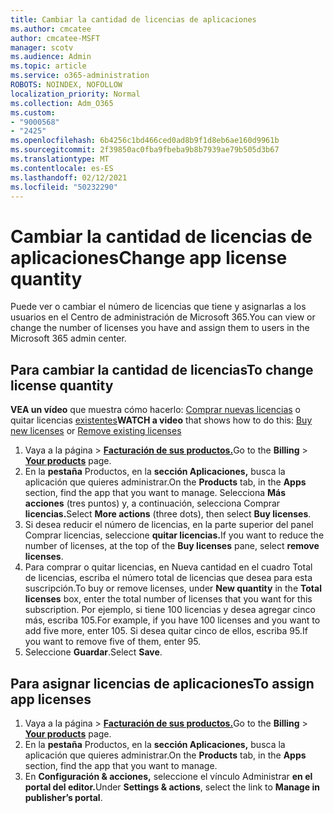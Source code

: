 ```yaml
---
title: Cambiar la cantidad de licencias de aplicaciones
ms.author: cmcatee
author: cmcatee-MSFT
manager: scotv
ms.audience: Admin
ms.topic: article
ms.service: o365-administration
ROBOTS: NOINDEX, NOFOLLOW
localization_priority: Normal
ms.collection: Adm_O365
ms.custom:
- "9000568"
- "2425"
ms.openlocfilehash: 6b4256c1bd466ced0ad8b9f1d8eb6ae160d9961b
ms.sourcegitcommit: 2f39850ac0fba9fbeba9b8b7939ae79b505d3b67
ms.translationtype: MT
ms.contentlocale: es-ES
ms.lasthandoff: 02/12/2021
ms.locfileid: "50232290"
---
```

# <a name="change-app-license-quantity"></a><span data-ttu-id="2f9a4-102">Cambiar la cantidad de licencias de aplicaciones</span><span class="sxs-lookup"><span data-stu-id="2f9a4-102">Change app license quantity</span></span>

<span data-ttu-id="2f9a4-103">Puede ver o cambiar el número de licencias que tiene y asignarlas a los usuarios en el Centro de administración de Microsoft 365.</span><span class="sxs-lookup"><span data-stu-id="2f9a4-103">You can view or change the number of licenses you have and assign them to users in the Microsoft 365 admin center.</span></span>

## <a name="to-change-license-quantity"></a><span data-ttu-id="2f9a4-104">Para cambiar la cantidad de licencias</span><span class="sxs-lookup"><span data-stu-id="2f9a4-104">To change license quantity</span></span>

<span data-ttu-id="2f9a4-105">**VEA un vídeo** que muestra cómo hacerlo: [Comprar nuevas licencias](https://go.microsoft.com/fwlink/p/?linkid=2154857) o quitar licencias [existentes](https://go.microsoft.com/fwlink/p/?linkid=2154938)</span><span class="sxs-lookup"><span data-stu-id="2f9a4-105">**WATCH a video** that shows how to do this: [Buy new licenses](https://go.microsoft.com/fwlink/p/?linkid=2154857) or [Remove existing licenses](https://go.microsoft.com/fwlink/p/?linkid=2154938)</span></span>

1. <span data-ttu-id="2f9a4-106">Vaya a la página  >  **[Facturación de sus productos.](https://go.microsoft.com/fwlink/p/?linkid=842054)**</span><span class="sxs-lookup"><span data-stu-id="2f9a4-106">Go to the **Billing** > **[Your products](https://go.microsoft.com/fwlink/p/?linkid=842054)** page.</span></span>
2. <span data-ttu-id="2f9a4-107">En la **pestaña** Productos, en la **sección Aplicaciones,** busca la aplicación que quieres administrar.</span><span class="sxs-lookup"><span data-stu-id="2f9a4-107">On the **Products** tab, in the **Apps** section, find the app that you want to manage.</span></span> <span data-ttu-id="2f9a4-108">Selecciona **Más acciones** (tres puntos) y, a continuación, selecciona Comprar **licencias.**</span><span class="sxs-lookup"><span data-stu-id="2f9a4-108">Select **More actions** (three dots), then select **Buy licenses**.</span></span>
3. <span data-ttu-id="2f9a4-109">Si desea reducir el número de licencias, en  la parte superior del panel Comprar licencias, seleccione **quitar licencias.**</span><span class="sxs-lookup"><span data-stu-id="2f9a4-109">If you want to reduce the number of licenses, at the top of the **Buy licenses** pane, select **remove licenses**.</span></span>
4. <span data-ttu-id="2f9a4-110">Para comprar o quitar  licencias, en  Nueva cantidad en el cuadro Total de licencias, escriba el número total de licencias que desea para esta suscripción.</span><span class="sxs-lookup"><span data-stu-id="2f9a4-110">To buy or remove licenses, under **New quantity** in the **Total licenses** box, enter the total number of licenses that you want for this subscription.</span></span> <span data-ttu-id="2f9a4-111">Por ejemplo, si tiene 100 licencias y desea agregar cinco más, escriba 105.</span><span class="sxs-lookup"><span data-stu-id="2f9a4-111">For example, if you have 100 licenses and you want to add five more, enter 105.</span></span> <span data-ttu-id="2f9a4-112">Si desea quitar cinco de ellos, escriba 95.</span><span class="sxs-lookup"><span data-stu-id="2f9a4-112">If you want to remove five of them, enter 95.</span></span>
5. <span data-ttu-id="2f9a4-113">Seleccione **Guardar**.</span><span class="sxs-lookup"><span data-stu-id="2f9a4-113">Select **Save**.</span></span>

## <a name="to-assign-app-licenses"></a><span data-ttu-id="2f9a4-114">Para asignar licencias de aplicaciones</span><span class="sxs-lookup"><span data-stu-id="2f9a4-114">To assign app licenses</span></span>

1. <span data-ttu-id="2f9a4-115">Vaya a la página  >  **[Facturación de sus productos.](https://go.microsoft.com/fwlink/p/?linkid=842054)**</span><span class="sxs-lookup"><span data-stu-id="2f9a4-115">Go to the **Billing** > **[Your products](https://go.microsoft.com/fwlink/p/?linkid=842054)** page.</span></span>
2. <span data-ttu-id="2f9a4-116">En la **pestaña** Productos, en la **sección Aplicaciones,** busca la aplicación que quieres administrar.</span><span class="sxs-lookup"><span data-stu-id="2f9a4-116">On the **Products** tab, in the **Apps** section, find the app that you want to manage.</span></span>
3. <span data-ttu-id="2f9a4-117">En **Configuración & acciones,** seleccione el vínculo Administrar **en el portal del editor.**</span><span class="sxs-lookup"><span data-stu-id="2f9a4-117">Under **Settings & actions**, select the link to **Manage in publisher’s portal**.</span></span>